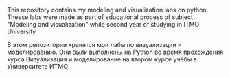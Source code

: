 This repository contains my modeling and visualization labs on python. Theese labs were made as part of educational process of subject "Modeling and visualization" while second year of studying in ITMO University

В этом репозитории хранятся мои лабы по визуализации и моделированию. Они были выполнены на Python во время прохождения курса Визуализация и моделирование на втором курсе учёбы в Университете ИТМО
